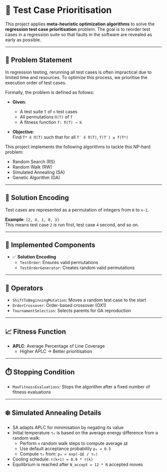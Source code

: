 # 🧪 Test Case Prioritisation

This project applies **meta-heuristic optimization algorithms** to solve the **regression test case prioritisation** problem. The goal is to reorder test cases in a regression suite so that faults in the software are revealed as early as possible.

---

## 📌 Problem Statement

In regression testing, rerunning all test cases is often impractical due to limited time and resources. To optimize this process, we prioritise the execution order of test cases.

Formally, the problem is defined as follows:

- **Given**:
  - A test suite `T` of `n` test cases
  - All permutations `Π(T)` of `T`
  - A fitness function `f: Π(T) → ℝ`

- **Objective**:  
  Find `T* ∈ Π(T)` such that for all `T′ ∈ Π(T)`, `f(T′) ≥ f(T*)`

This project implements the following algorithms to tackle this NP-hard problem:
- Random Search (RS)  
- Random Walk (RW)  
- Simulated Annealing (SA)  
- Genetic Algorithm (GA)  

---

## 🧬 Solution Encoding

Test cases are represented as a permutation of integers from `0` to `n-1`.

**Example**: `[2, 4, 1, 0, 3]`  
This means test case `2` is run first, test case `4` second, and so on.

---

## 🔧 Implemented Components

- ✅ **Solution Encoding**  
  - `TestOrder`: Ensures valid permutations  
  - `TestOrderGenerator`: Creates random valid permutations

---

## 🔁 Operators

- `ShiftToBeginningMutation`: Moves a random test case to the start  
- `OrderCrossover`: Order-based crossover (OX1)  
- `TournamentSelection`: Selects parents for GA reproduction  

---

## 📈 Fitness Function

- **APLC**: Average Percentage of Line Coverage  
  - Higher APLC → Better prioritisation

---

## ⏱️ Stopping Condition

- `MaxFitnessEvaluations`: Stops the algorithm after a fixed number of fitness evaluations

---

## ❄️ Simulated Annealing Details

- SA adapts APLC for minimisation by negating its value  
- Initial temperature `τ₀` is based on the average energy difference from a random walk:
  - Perform `n` random walk steps to compute average `ΔE`
  - Use default acceptance probability `p₀ = 0.5`
  - Compute `τ₀` from: `p₀ = exp(-ΔE / τ₀)`
- Cooling schedule: `τ(k+1) = 0.9 * τ(k)`
- Equilibrium is reached after `N_accept = 12 * N` accepted moves
